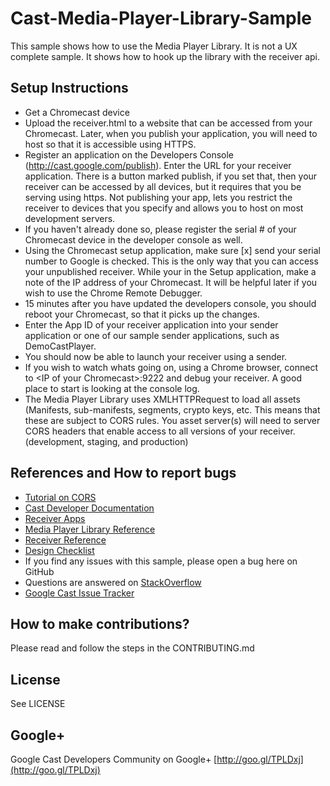 # Cast-Media-Player-Library-Sample

This sample shows how to use the Media Player Library. It is not a UX complete
sample. It shows how to hook up the library with the receiver api.

## Setup Instructions
* Get a Chromecast device
* Upload the receiver.html to a website that can be accessed from your Chromecast. Later, when you publish your application, you will need to host so that it is accessible using HTTPS.
* Register an application on the Developers Console (http://cast.google.com/publish). Enter the URL for your receiver application. There is a button marked publish, if you set that, then your receiver can be accessed by all devices, but it requires that you be serving using https.  Not publishing your app, lets you restrict the receiver to devices that you specify and allows you to host on most development servers.
* If you haven't already done so, please register the serial # of your Chromecast device in the developer console as well.
* Using the Chromecast setup application, make sure [x] send your serial number to Google is checked.  This is the only way that you can access your unpublished receiver.  While your in the Setup application, make a note of the IP address of your Chromecast. It will be helpful later if you wish to use the Chrome Remote Debugger.
* 15 minutes after you have updated the developers console, you should reboot your Chromecast, so that it picks up the changes.
* Enter the App ID of your receiver application into your sender application or one of our sample sender applications, such as DemoCastPlayer.
* You should now be able to launch your receiver using a sender.
* If you wish to watch whats going on, using a Chrome browser, connect to &lt;IP of your Chromecast>:9222 and debug your receiver.  A good place to start is looking at the console log.
* The Media Player Library uses XMLHTTPRequest to load all assets (Manifests,
sub-manifests, segments, crypto keys, etc. This means that these are subject to CORS rules.  You asset server(s) will need to server CORS headers that enable
access to all versions of your receiver. (development, staging, and production)

## References and How to report bugs
* [Tutorial on CORS](http://www.html5rocks.com/en/tutorials/cors/)
* [Cast Developer Documentation](http://developers.google.com/cast/)
* [Receiver Apps](https://developers.google.com/cast/docs/receiver_apps)
* [Media Player Library Reference](https://devsite.googleplex.com/cast/docs/reference/player/)
* [Receiver Reference](https://developers.google.com/cast/docs/reference/receiver/)
* [Design Checklist](http://developers.google.com/cast/docs/design_checklist)
* If you find any issues with this sample, please open a bug here on GitHub
* Questions are answered on [StackOverflow](http://stackoverflow.com/questions/tagged/google-cast)
* [Google Cast Issue Tracker](https://code.google.com/p/google-cast-sdk/)

## How to make contributions?
Please read and follow the steps in the CONTRIBUTING.md

## License
See LICENSE

## Google+
 Google Cast Developers Community on Google+ [http://goo.gl/TPLDxj](http://goo.gl/TPLDxj)
